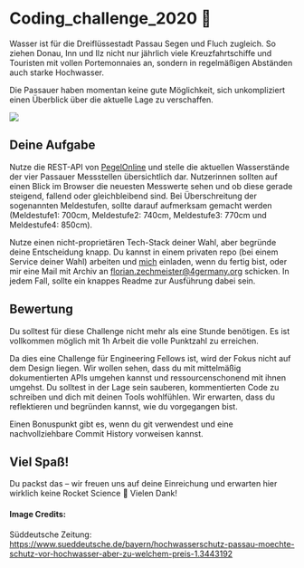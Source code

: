 # Coding_challenge_2020 🌊

Wasser ist für die Dreiflüssestadt Passau Segen und Fluch zugleich. So ziehen Donau, Inn und Ilz nicht nur jährlich viele Kreuzfahrtschiffe und Touristen mit vollen Portemonnaies an, sondern in regelmäßigen Abständen auch starke Hochwasser. 

Die Passauer haben momentan keine gute Möglichkeit, sich unkompliziert einen Überblick über die aktuelle Lage zu verschaffen.

![](https://www.sueddeutsche.de/image/sz.1.3444364?v=1507201446)

## Deine Aufgabe
Nutze die REST-API von [PegelOnline](https://www.pegelonline.wsv.de/webservice/guideRestapi) und stelle die aktuellen Wasserstände der vier Passauer Messstellen übersichtlich dar. Nutzerinnen sollten auf einen Blick im Browser die neuesten Messwerte sehen und ob diese gerade steigend, fallend oder gleichbleibend sind. Bei Überschreitung der sogenannten Meldestufen, sollte darauf aufmerksam gemacht werden (Meldestufe1: 700cm, Meldestufe2: 740cm, Meldestufe3: 770cm und Meldestufe4: 850cm).

Nutze einen nicht-proprietären Tech-Stack deiner Wahl, aber begründe deine Entscheidung knapp. Du kannst in einem privaten repo (bei einem Service deiner Wahl) arbeiten und [mich](https://github.com/zechmeister) einladen, wenn du fertig bist, oder mir eine Mail mit Archiv an florian.zechmeister@4germany.org schicken. In jedem Fall, sollte ein knappes Readme zur Ausführung dabei sein.

## Bewertung
Du solltest für diese Challenge nicht mehr als eine Stunde benötigen. Es ist vollkommen möglich mit 1h Arbeit die volle Punktzahl zu erreichen. 

Da dies eine Challenge für Engineering Fellows ist, wird der Fokus nicht auf dem Design liegen. Wir wollen sehen, dass du mit mittelmäßig dokumentierten APIs umgehen kannst und ressourcenschonend mit ihnen umgehst. Du solltest in der Lage sein sauberen, kommentierten Code zu schreiben und dich mit deinen Tools wohlfühlen. Wir erwarten, dass du reflektieren und begründen kannst, wie du vorgegangen bist. 

Einen Bonuspunkt gibt es, wenn du git verwendest und eine nachvollziehbare Commit History vorweisen kannst. 

## Viel Spaß!
Du packst das – wir freuen uns auf deine Einreichung und erwarten hier wirklich keine Rocket Science 🚀 Vielen Dank! 



#### Image Credits:
Süddeutsche Zeitung: https://www.sueddeutsche.de/bayern/hochwasserschutz-passau-moechte-schutz-vor-hochwasser-aber-zu-welchem-preis-1.3443192
